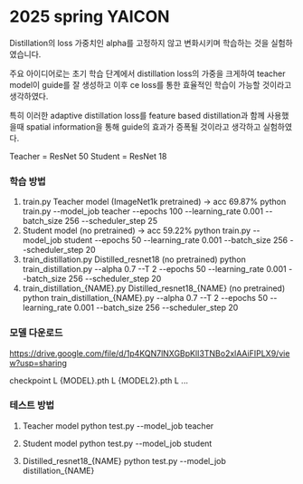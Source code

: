 # 2025 spring YAICON

Distillation의 loss 가중치인 alpha를 고정하지 않고 변화시키며 학습하는 것을 실험하였습니다.

주요 아이디어로는 초기 학습 단계에서 distillation loss의 가중을 크게하여 teacher model이 guide를 잘 생성하고 이후 ce loss를 통한 효율적인 학습이 가능할 것이라고 생각하였다.

특히 이러한 adaptive distillation loss를 feature based distillation과 함께 사용했을때 spatial information을 통해 guide의 효과가 증폭될 것이라고 생각하고 실험하였다.


Teacher = ResNet 50
Student = ResNet 18

### 학습 방법
1. train.py Teacher model (ImageNet1k pretrained) -> acc 69.87%
   python train.py --model_job teacher --epochs 100 --learning_rate 0.001 --batch_size 256 --scheduler_step 25
2. Student model (no pretrained) -> acc 59.22%
   python train.py --model_job student --epochs 50 --learning_rate 0.001 --batch_size 256 --scheduler_step 20
3. train_distillation.py Distilled_resnet18 (no pretrained)
   python train_distillation.py --alpha 0.7 --T 2 --epochs 50 --learning_rate 0.001 --batch_size 256 --scheduler_step 20
4. train_distillation_{NAME}.py Distilled_resnet18_{NAME} (no pretrained)
   python train_distillation_{NAME}.py --alpha 0.7 --T 2 --epochs 50 --learning_rate 0.001 --batch_size 256 --scheduler_step 20

### 모델 다운로드
https://drive.google.com/file/d/1p4KQN7lNXGBpKlI3TNBo2xlAAiFIPLX9/view?usp=sharing

checkpoint
 L {MODEL}.pth
 L {MODEL2}.pth
 L ...

### 테스트 방법
1. Teacher model
   python test.py --model_job teacher

2. Student model 
   python test.py --model_job student

3. Distilled_resnet18_{NAME}
   python test.py --model_job distillation_{NAME}

